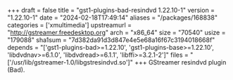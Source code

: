 +++
draft = false
title = "gst1-plugins-bad-resindvd 1.22.10-1"
version = "1.22.10-1"
date = "2024-02-18T17:49:14"
aliases = "/packages/168838"
categories = ['xmultimedia']
upstreamurl = "http://gstreamer.freedesktop.org"
arch = "x86_64"
size = "70540"
usize = "179088"
sha1sum = "7d382da91d3d847e4e5e68a16f67c3194018668f"
depends = "['gst1-plugins-bad>=1.22.10', 'gst1-plugins-base>=1.22.10', 'libdvdnav>=6.1.0', 'libdvdread>=6.1.1', 'libffi>=3.2.1-2']"
files = "['/usr/lib/gstreamer-1.0/libgstresindvd.so']"
+++
GStreamer resindvd plugin (Bad).